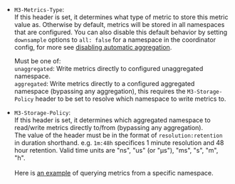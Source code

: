 *   `M3-Metrics-Type`:  
    If this header is set, it determines what type of metric to store this metric value as. Otherwise by default, metrics will be stored in all namespaces that are configured. You can also disable this default behavior by setting `downsample` options to `all: false` for a namespace in the coordinator config, for more see [disabling automatic aggregation](/v1.0/docs/how_to/m3query.md#disabling-automatic-aggregation).

     Must be one of:  
    `unaggregated`: Write metrics directly to configured unaggregated namespace.  
    `aggregated`: Write metrics directly to a configured aggregated namespace (bypassing any aggregation), this requires the `M3-Storage-Policy` header to be set to resolve which namespace to write metrics to.  

*   `M3-Storage-Policy`:  
     If this header is set, it determines which aggregated namespace to read/write metrics directly to/from (bypassing any aggregation).  
     The value of the header must be in the format of `resolution:retention` in duration shorthand. e.g. `1m:48h` specifices 1 minute resolution and 48 hour retention. Valid time units are "ns", "us" (or "µs"), "ms", "s", "m", "h".<br /><br />
    Here is [an example](https://github.com/m3db/m3/blob/master/scripts/docker-integration-tests/prometheus/test.sh#L126-L146) of querying metrics from a specific namespace. 
